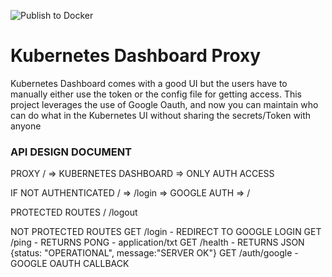 ![Publish to Docker](https://github.com/SuveshBaskar/kubernetes-dashboard-proxy/workflows/Publish%20to%20Docker/badge.svg)

# Kubernetes Dashboard Proxy

Kubernetes Dashboard comes with a good UI but the users have to manually either use the token or the config file for getting access. This project leverages the use of Google Oauth, and now you can maintain who can do what in the Kubernetes UI without sharing the secrets/Token with anyone

### API DESIGN DOCUMENT
PROXY
/ => KUBERNETES DASHBOARD => ONLY AUTH ACCESS

IF NOT AUTHENTICATED 
/ => /login => GOOGLE AUTH => /

PROTECTED ROUTES
/
/logout

NOT PROTECTED ROUTES
GET /login        - REDIRECT TO GOOGLE LOGIN
GET /ping         - RETURNS PONG - application/txt
GET /health       - RETURNS JSON {status: "OPERATIONAL", message:"SERVER OK"}
GET /auth/google  - GOOGLE OAUTH CALLBACK
